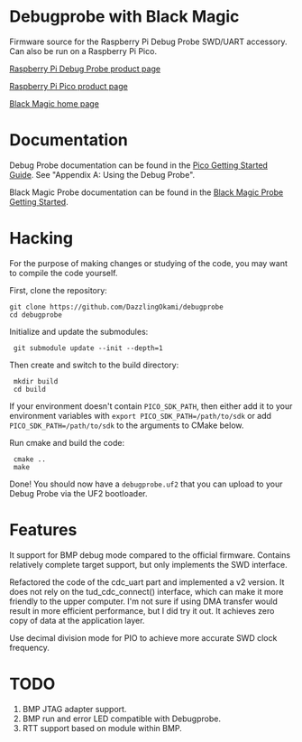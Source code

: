 # Debugprobe with Black Magic

Firmware source for the Raspberry Pi Debug Probe SWD/UART accessory. Can also be run on a Raspberry Pi Pico.

[Raspberry Pi Debug Probe product page](https://www.raspberrypi.com/products/debug-probe/)

[Raspberry Pi Pico product page](https://www.raspberrypi.com/products/raspberry-pi-pico/)

[Black Magic home page](https://black-magic.org/)

# Documentation

Debug Probe documentation can be found in the [Pico Getting Started Guide](https://datasheets.raspberrypi.com/pico/getting-started-with-pico.pdf). See "Appendix A: Using the Debug Probe".

Black Magic Probe documentation can be found in the [Black Magic Probe Getting Started](https://black-magic.org/getting-started.html).

# Hacking

For the purpose of making changes or studying of the code, you may want to compile the code yourself.

First, clone the repository:
```
git clone https://github.com/DazzlingOkami/debugprobe
cd debugprobe
```
Initialize and update the submodules:
```
 git submodule update --init --depth=1
```
Then create and switch to the build directory:
```
 mkdir build
 cd build
```
If your environment doesn't contain `PICO_SDK_PATH`, then either add it to your environment variables with `export PICO_SDK_PATH=/path/to/sdk` or add `PICO_SDK_PATH=/path/to/sdk` to the arguments to CMake below.

Run cmake and build the code:
```
 cmake ..
 make
```
Done! You should now have a `debugprobe.uf2` that you can upload to your Debug Probe via the UF2 bootloader.

# Features
It support for BMP debug mode compared to the official firmware. Contains relatively complete target support, but only implements the SWD interface.

Refactored the code of the cdc_uart part and implemented a v2 version. It does not rely on the tud_cdc_connect() interface, which can make it more friendly to the upper computer. I'm not sure if using DMA transfer would result in more efficient performance, but I did try it out. It achieves zero copy of data at the application layer.

Use decimal division mode for PIO to achieve more accurate SWD clock frequency.

# TODO
1. BMP JTAG adapter support.
2. BMP run and error LED compatible with Debugprobe.
3. RTT support based on module within BMP.
